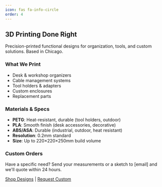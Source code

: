 ```yaml
---
icon: fas fa-info-circle
order: 4
---
```


## 3D Printing Done Right

Precision-printed functional designs for organization, tools, and 
custom solutions. Based in Chicago.

### What We Print

- Desk & workshop organizers
- Cable management systems
- Tool holders & adapters
- Custom enclosures
- Replacement parts

### Materials & Specs

- **PETG**: Heat-resistant, durable (tool holders, outdoor)
- **PLA**: Smooth finish (desk accessories, decorative)
- **ABS/ASA**: Durable (industrial, outdoor, heat resistant)
- **Resolution**: 0.2mm standard
- **Size**: Up to 220×220×250mm build volume

### Custom Orders

Have a specific need? Send your measurements or a sketch to 
[email] and we'll quote within 24 hours.

[Shop Designs](/categories/) | [Request Custom](/contact/)
